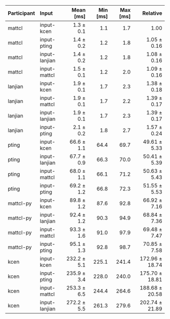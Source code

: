 | Participant | Input | Mean [ms] | Min [ms] | Max [ms] | Relative |
|:---|:---|---:|---:|---:|---:|
| mattcl | input-kcen | 1.3 ± 0.1 | 1.1 | 1.7 | 1.00 |
| mattcl | input-pting | 1.4 ± 0.2 | 1.2 | 1.8 | 1.05 ± 0.16 |
| mattcl | input-lanjian | 1.4 ± 0.2 | 1.2 | 1.8 | 1.08 ± 0.16 |
| mattcl | input-mattcl | 1.5 ± 0.1 | 1.2 | 2.0 | 1.09 ± 0.16 |
| lanjian | input-kcen | 1.9 ± 0.1 | 1.7 | 2.3 | 1.38 ± 0.18 |
| lanjian | input-mattcl | 1.9 ± 0.1 | 1.7 | 2.2 | 1.39 ± 0.17 |
| lanjian | input-lanjian | 1.9 ± 0.1 | 1.7 | 2.3 | 1.39 ± 0.17 |
| lanjian | input-pting | 2.1 ± 0.2 | 1.8 | 2.7 | 1.57 ± 0.24 |
| pting | input-kcen | 66.6 ± 1.1 | 64.4 | 69.7 | 49.61 ± 5.33 |
| pting | input-lanjian | 67.7 ± 0.9 | 66.3 | 70.0 | 50.41 ± 5.39 |
| pting | input-mattcl | 68.0 ± 1.1 | 66.1 | 71.2 | 50.63 ± 5.43 |
| pting | input-pting | 69.2 ± 1.2 | 66.8 | 72.3 | 51.55 ± 5.53 |
| mattcl-py | input-kcen | 89.8 ± 1.2 | 87.6 | 92.8 | 66.92 ± 7.16 |
| mattcl-py | input-lanjian | 92.4 ± 1.2 | 90.3 | 94.9 | 68.84 ± 7.36 |
| mattcl-py | input-mattcl | 93.3 ± 1.6 | 91.0 | 97.9 | 69.48 ± 7.47 |
| mattcl-py | input-pting | 95.1 ± 1.3 | 92.8 | 98.7 | 70.85 ± 7.58 |
| kcen | input-kcen | 232.2 ± 5.1 | 225.1 | 241.4 | 172.96 ± 18.74 |
| kcen | input-pting | 235.9 ± 3.4 | 228.0 | 240.0 | 175.70 ± 18.81 |
| kcen | input-mattcl | 253.3 ± 6.5 | 244.4 | 264.6 | 188.68 ± 20.58 |
| kcen | input-lanjian | 272.2 ± 5.5 | 261.3 | 279.6 | 202.74 ± 21.89 |
